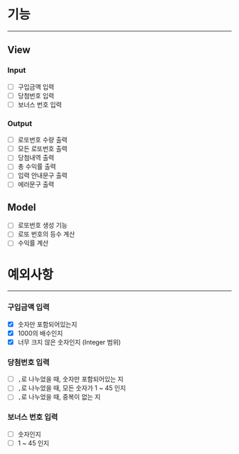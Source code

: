 # 기능

---

## View

### Input

- [ ] 구입금액 입력
- [ ] 당첨번호 입력
- [ ] 보너스 번호 입력

### Output

- [ ] 로또번호 수량 출력
- [ ] 모든 로또번호 출력
- [ ] 당첨내역 출력
- [ ] 총 수익률 출력
- [ ] 입력 안내문구 출력
- [ ] 에러문구 출력

## Model

- [ ] 로또번호 생성 기능
- [ ] 로또 번호의 등수 계산
- [ ] 수익률 계산

# 예외사항

---

### 구입금액 입력

- [X] 숫자만 포함되어있는지
- [X] 1000의 배수인지
- [X] 너무 크지 않은 숫자인지 (Integer 범위)

### 당첨번호 입력

- [ ] `,`로 나누었을 때, 숫자만 포함되어있는 지
- [ ] `,`로 나누었을 때, 모든 숫자가 1 ~ 45 인지
- [ ] `,`로 나누었을 때, 중복이 없는 지

### 보너스 번호 입력

- [ ] 숫자인지
- [ ] 1 ~ 45 인지